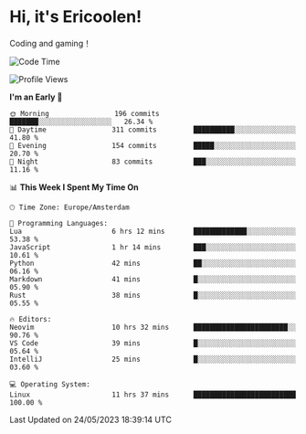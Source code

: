 # Hi, it's Ericoolen!
Coding and gaming！

<!--START_SECTION:waka-->
![Code Time](http://img.shields.io/badge/Code%20Time-818%20hrs%2024%20mins-blue)

![Profile Views](http://img.shields.io/badge/Profile%20Views-2-blue)

**I'm an Early 🐤** 

```text
🌞 Morning                196 commits         ███████░░░░░░░░░░░░░░░░░░   26.34 % 
🌆 Daytime                311 commits         ██████████░░░░░░░░░░░░░░░   41.80 % 
🌃 Evening                154 commits         █████░░░░░░░░░░░░░░░░░░░░   20.70 % 
🌙 Night                  83 commits          ███░░░░░░░░░░░░░░░░░░░░░░   11.16 % 
```


📊 **This Week I Spent My Time On** 

```text
🕑︎ Time Zone: Europe/Amsterdam

💬 Programming Languages: 
Lua                      6 hrs 12 mins       █████████████░░░░░░░░░░░░   53.38 % 
JavaScript               1 hr 14 mins        ███░░░░░░░░░░░░░░░░░░░░░░   10.61 % 
Python                   42 mins             ██░░░░░░░░░░░░░░░░░░░░░░░   06.16 % 
Markdown                 41 mins             █░░░░░░░░░░░░░░░░░░░░░░░░   05.90 % 
Rust                     38 mins             █░░░░░░░░░░░░░░░░░░░░░░░░   05.55 % 

🔥 Editors: 
Neovim                   10 hrs 32 mins      ███████████████████████░░   90.76 % 
VS Code                  39 mins             █░░░░░░░░░░░░░░░░░░░░░░░░   05.64 % 
IntelliJ                 25 mins             █░░░░░░░░░░░░░░░░░░░░░░░░   03.60 % 

💻 Operating System: 
Linux                    11 hrs 37 mins      █████████████████████████   100.00 % 
```


 Last Updated on 24/05/2023 18:39:14 UTC
<!--END_SECTION:waka-->


